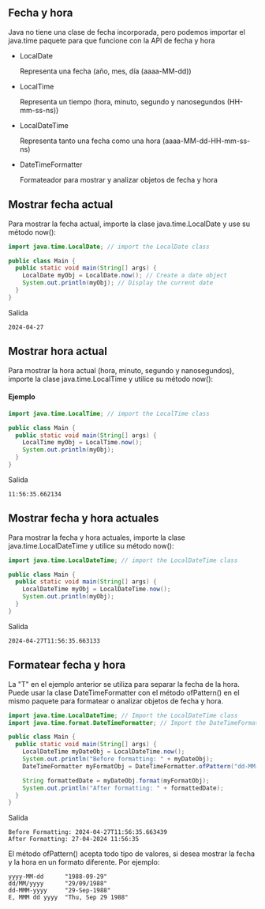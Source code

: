 ## Fecha y hora
Java no tiene una clase de fecha incorporada, pero podemos importar el java.time paquete para que funcione con la API de fecha y hora

- LocalDate            

  Representa una fecha (año, mes, día (aaaa-MM-dd))

- LocalTime            

  Representa un tiempo (hora, minuto, segundo y nanosegundos (HH-mm-ss-ns))

- LocalDateTime        

  Representa tanto una fecha como una hora (aaaa-MM-dd-HH-mm-ss-ns)

- DateTimeFormatter    

  Formateador para mostrar y analizar objetos de fecha y hora
  
## Mostrar fecha actual

Para mostrar la fecha actual, importe la clase java.time.LocalDate y use su método now():
```java 
import java.time.LocalDate; // import the LocalDate class

public class Main {
  public static void main(String[] args) {
    LocalDate myObj = LocalDate.now(); // Create a date object
    System.out.println(myObj); // Display the current date
  }
}
```

Salida
```ssh
2024-04-27
```

## Mostrar hora actual
Para mostrar la hora actual (hora, minuto, segundo y nanosegundos), importe la clase java.time.LocalTime y utilice su método now():

#### Ejemplo
```java
import java.time.LocalTime; // import the LocalTime class

public class Main {
  public static void main(String[] args) {
    LocalTime myObj = LocalTime.now();
    System.out.println(myObj);
  }
} 
```
Salida
```ssh
11:56:35.662134
```

## Mostrar fecha y hora actuales

Para mostrar la fecha y hora actuales, importe la clase java.time.LocalDateTime y utilice su método now():

```java
import java.time.LocalDateTime; // import the LocalDateTime class

public class Main {
  public static void main(String[] args) {
    LocalDateTime myObj = LocalDateTime.now();
    System.out.println(myObj);
  }
}
```

Salida
```ssh
2024-04-27T11:56:35.663133
```

## Formatear fecha y hora

La "T" en el ejemplo anterior se utiliza para separar la fecha de la hora. Puede usar la clase DateTimeFormatter con el método ofPattern() en el mismo paquete para formatear o analizar objetos de fecha y hora.

```java
import java.time.LocalDateTime; // Import the LocalDateTime class
import java.time.format.DateTimeFormatter; // Import the DateTimeFormatter class

public class Main {
  public static void main(String[] args) {
    LocalDateTime myDateObj = LocalDateTime.now();
    System.out.println("Before formatting: " + myDateObj);
    DateTimeFormatter myFormatObj = DateTimeFormatter.ofPattern("dd-MM-yyyy HH:mm:ss");

    String formattedDate = myDateObj.format(myFormatObj);
    System.out.println("After formatting: " + formattedDate);
  }
}
```
Salida
```ssh
Before Formatting: 2024-04-27T11:56:35.663439
After Formatting: 27-04-2024 11:56:35
```

El método ofPattern() acepta todo tipo de valores, si desea mostrar la fecha y la hora en un formato diferente. Por ejemplo:

```ssh
yyyy-MM-dd      "1988-09-29"  
dd/MM/yyyy      "29/09/1988"  
dd-MMM-yyyy     "29-Sep-1988" 
E, MMM dd yyyy  "Thu, Sep 29 1988"
```